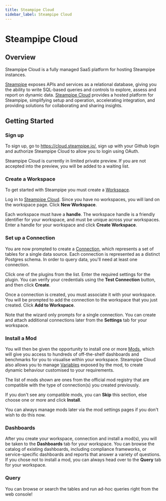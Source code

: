 ```yaml
---
title: Steampipe Cloud
sidebar_label: Steampipe Cloud
---
```


# Steampipe Cloud

## Overview
Steampipe Cloud is a fully managed SaaS platform for hosting Steampipe instances.

[Steampipe](https://steampipe.io/) exposes APIs and services as a relational database, giving you the ability to write SQL-based queries and controls to explore, assess and report on dynamic data. [Steampipe Cloud](https://cloud.steampipe.io/) provides a hosted platform for Steampipe, simplifying setup and operation, accelerating integration, and providing solutions for collaborating and sharing insights.


## Getting Started

### Sign up
To sign up, go to https://cloud.steampipe.io/, sign up with your Github login and authorize Steampipe Cloud to allow you to login using OAuth.

Steampipe Cloud is currently in limited private preview. If you are not accepted into the preview, you will be added to a waiting list.

### Create a Workspace

To get started with Steampipe you must create a [Workspace](cloud/workspaces).

Log in to [Steampipe Cloud](https://cloud.steampipe.io). Since you have no workspaces, you will land on the workspace page. Click **New Workspace**.

Each workspace must have a **handle**. The workspace handle is a friendly identifier for your workspace, and must be unique across your workspaces. Enter a handle for your workspace and click **Create Workspace**.

### Set up a Connection

You are now prompted to create a [Connection](cloud/connections), which represents a set of tables for a single data source. Each connection is represented as a distinct Postgres schema. In order to query data, you'll need at least one connection.

Click one of the plugins from the list. Enter the required settings for the plugin. You can verify your credentials using the **Test Connection** button, and then click **Create**.

Once a connection is created, you must associate it with your workspace. You will be prompted to add the connection to the workspace that you just created. Click **Add to Workspace**.

Note that the wizard only prompts for a single connection. You can create and attach additional connections later from the **Settings** tab for your workspace.

### Install a Mod

You will then be given the opportunity to install one or more [Mods](cloud/mods), which will give you access to hundreds of off-the-shelf dashboards and benchmarks for you to visualise within your workspace. Steampipe Cloud also allows you to manage [Variables](mods/mod-variables) exposed by the mod, to create dynamic behaviour customised to your requirements.

The list of mods shown are ones from the official mod registry that are compatible with the type of connection(s) you created previously.

If you don't see any compatible mods, you can **Skip** this section, else choose one or more and click **Install**.

You can always manage mods later via the mod settings pages if you don't wish to do this now.

### Dashboards

After you create your workspace, connection and install a mod(s), you will be taken to the **Dashboards** tab for your workspace. You can browse the catalog of existing dashboards, including compliance frameworks, or service-specific dashboards and reports that answer a variety of questions. If you chose not to install a mod, you can always head over to the **Query** tab for your workspace.

### Query

You can browse or search the tables and run ad-hoc queries right from the web console!
